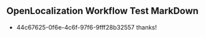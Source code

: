 ## OpenLocalization Workflow Test MarkDown
* 44c67625-0f6e-4c6f-97f6-9fff28b32557 thanks!

<!--HONumber=Aug16_HO1-->


